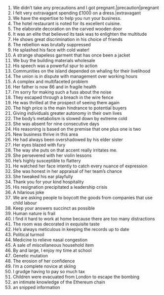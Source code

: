 1. We didn’t take any precautions and I got pregnant.|precaution|pregnant
2. I felt very extravagant spending £1000 on a dress.|extravagant
3. We have the expertise to help you run your business.
4. The hotel restaurant is noted for its excellent cuisine.
5. The elaborate decoration on the carved wooden door
6. It was an elite that believed its task was to enlighten the multitude
7. He shows great discrimination in his choice of friends
8. The rebellion was brutally suppressed 
9. He splashed his face with cold water!
10. A strange shapeless garment that has once been a jacket
11. We buy the building materials wholesale
12. His speech was a powerful spur to action
13. Communities on the island depended on whaling for their livelihood 
14. The union is in dispute with management over working hours
15. A complex and multifaceted problem
16. Her father is now 86 and in fragile health
17. I’m sorry for making such a fuss about the noise
18. They escaped through a breach in the wire fence
19. He was thrilled at the prospect of seeing them again
20. The high price is the main hindrance to potential buyers
21. Giving individuals greater autonomy in their own lives
22. The body’s metabolism is slowed down by extreme cold
23. She was absent for nine consecutive days
24. His reasoning is based on the premise that one plus one is two
25. New business thrive in this area
26. He had always been overshadowed by his elder sister 
27. Her eyes blazed with fury
28. The way she puts on that accent really irritates me.
29. She persevered with her violin lessons
30. He’s highly susceptible to flattery
31. He watched her face intently to catch every nuance of expression 
32. She was honest in her appraisal of her team’s chance
33. She tweaked his ear playfully
34. Thank you for your kind hospitality
35. His resignation precipitated a leadership crisis
36. A hilarious joke
37. We are asking people to boycott the goods from companies that use child labour
38. Keep your answers succinct as possible
39. Human nature is frail
40. I find it hard to work at home because there are too many distractions
41. The room was decorated in exquisite taste
42. He’s always meticulous in keeping the records up to date
43. Political turmoil
44. Medicine to relieve nasal congestion
45. A sale of miscellaneous household item
46. By and large, I enjoy my time at school
47. Genetic mutation
48. The erosion of her confidence
49. I’m a complete novice at skiing
50. I grudge having to pay so much tax
51. Children were evacuated from London to escape the bombing
52. an intimate knowledge of the Ethereum chain
53. an snipped information